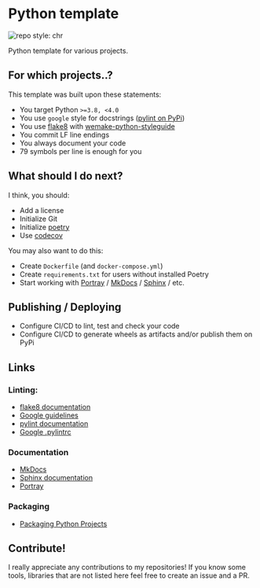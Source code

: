 # Python template
![repo style: chr](https://img.shields.io/badge/repo%20style-chr-blueviolet?logo=github&style=flat-square)

Python template for various projects.

## For which projects..?
This template was built upon these statements:
 * You target Python `>=3.8, <4.0`
 * You use `google` style for docstrings ([pylint on PyPi](https://pypi.org/project/pylint/))
 * You use [flake8](https://pypi.org/project/flake8/) with [wemake-python-styleguide](https://pypi.org/project/wemake-python-styleguide/)
 * You commit LF line endings
 * You always document your code
 * 79 symbols per line is enough for you

## What should I do next?
I think, you should:
 * Add a license
 * Initialize Git
 * Initialize [poetry](https://pypi.org/project/poetry/)
 * Use [codecov](https://pypi.org/project/codecov/)

You may also want to do this:
 * Create `Dockerfile` (and `docker-compose.yml`)
 * Create `requirements.txt` for users without installed Poetry
 * Start working with [Portray](https://pypi.org/project/portray/) / [MkDocs](https://pypi.org/project/mkdocs/) / [Sphinx](https://pypi.org/project/Sphinx/) / etc.

## Publishing / Deploying
 * Configure CI/CD to lint, test and check your code
 * Configure CI/CD to generate wheels as artifacts and/or publish them on PyPi

## Links
### Linting:
 * [flake8 documentation](https://flake8.pycqa.org/en/latest/index.html)
 * [Google guidelines](https://google.github.io/styleguide/pyguide.html)
 * [pylint documentation](https://pylint.pycqa.org/en/latest/index.html)
 * [Google .pylintrc](https://google.github.io/styleguide/pylintrc)
### Documentation
 * [MkDocs](https://www.mkdocs.org/)
 * [Sphinx documentation](https://www.sphinx-doc.org/en/master/index.html)
 * [Portray](https://timothycrosley.github.io/portray/)
### Packaging
 * [Packaging Python Projects](https://packaging.python.org/en/latest/tutorials/packaging-projects/)

## Contribute!
I really appreciate any contributions to my repositories! If you know some tools, libraries that are not listed here feel free to create an issue and a PR.
